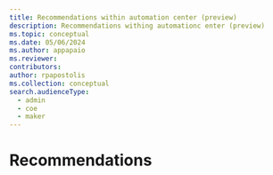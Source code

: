 ```yaml
---
title: Recommendations within automation center (preview)
description: Recommendations withing automationc enter (preview)
ms.topic: conceptual
ms.date: 05/06/2024
ms.author: appapaio
ms.reviewer: 
contributors:
author: rpapostolis
ms.collection: conceptual
search.audienceType: 
  - admin
  - coe
  - maker
---
```


# Recommendations
